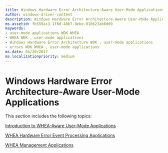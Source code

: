 ```yaml
---
title: Windows Hardware Error Architecture-Aware User-Mode Applications
author: windows-driver-content
description: Windows Hardware Error Architecture-Aware User-Mode Applications
ms.assetid: fb559ac3-1f8d-48b7-8ebe-018623ab8d09
keywords:
- user-mode applications WDK WHEA
- WHEA WDK , user-mode applications
- Windows Hardware Error Architecture WDK , user-mode applications
- errors WDK WHEA , user-mode applications
ms.date: 04/20/2017
ms.localizationpriority: medium
---
```


# Windows Hardware Error Architecture-Aware User-Mode Applications


This section includes the following topics:

[Introduction to WHEA-Aware User-Mode Applications](introduction-to-whea-aware-user-mode-applications.md)

[WHEA Hardware Error Event Processing Applications](whea-hardware-error-event-processing-applications.md)

[WHEA Management Applications](whea-management-applications.md)

 

 




